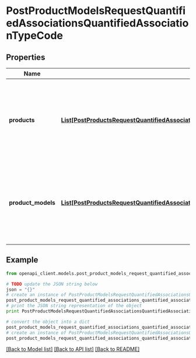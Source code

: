 # PostProductModelsRequestQuantifiedAssociationsQuantifiedAssociationTypeCode


## Properties
Name | Type | Description | Notes
------------ | ------------- | ------------- | -------------
**products** | [**List[PostProductsRequestQuantifiedAssociationsQuantifiedAssociationTypeCodeProductsInner]**](PostProductsRequestQuantifiedAssociationsQuantifiedAssociationTypeCodeProductsInner.md) | Array of objects containing product identifiers and quantities with which the product model is in relation | [optional] 
**product_models** | [**List[PostProductsRequestQuantifiedAssociationsQuantifiedAssociationTypeCodeProductModelsInner]**](PostProductsRequestQuantifiedAssociationsQuantifiedAssociationTypeCodeProductModelsInner.md) | Array of objects containing product model codes and quantities with which the product model is in relation | [optional] 

## Example

```python
from openapi_client.models.post_product_models_request_quantified_associations_quantified_association_type_code import PostProductModelsRequestQuantifiedAssociationsQuantifiedAssociationTypeCode

# TODO update the JSON string below
json = "{}"
# create an instance of PostProductModelsRequestQuantifiedAssociationsQuantifiedAssociationTypeCode from a JSON string
post_product_models_request_quantified_associations_quantified_association_type_code_instance = PostProductModelsRequestQuantifiedAssociationsQuantifiedAssociationTypeCode.from_json(json)
# print the JSON string representation of the object
print PostProductModelsRequestQuantifiedAssociationsQuantifiedAssociationTypeCode.to_json()

# convert the object into a dict
post_product_models_request_quantified_associations_quantified_association_type_code_dict = post_product_models_request_quantified_associations_quantified_association_type_code_instance.to_dict()
# create an instance of PostProductModelsRequestQuantifiedAssociationsQuantifiedAssociationTypeCode from a dict
post_product_models_request_quantified_associations_quantified_association_type_code_form_dict = post_product_models_request_quantified_associations_quantified_association_type_code.from_dict(post_product_models_request_quantified_associations_quantified_association_type_code_dict)
```
[[Back to Model list]](../README.md#documentation-for-models) [[Back to API list]](../README.md#documentation-for-api-endpoints) [[Back to README]](../README.md)


